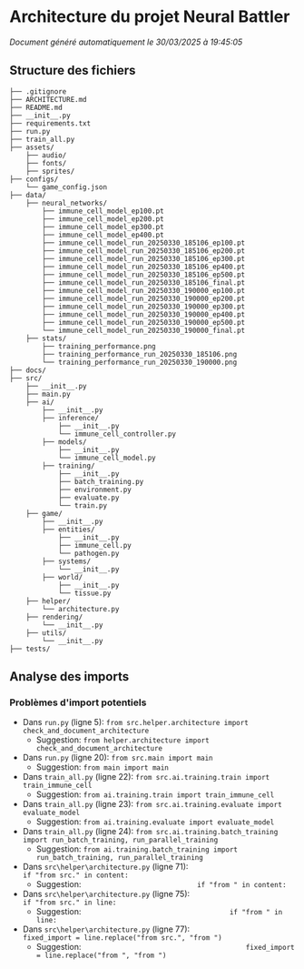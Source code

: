 # Architecture du projet Neural Battler

*Document généré automatiquement le 30/03/2025 à 19:45:05*

## Structure des fichiers

```
├── .gitignore
├── ARCHITECTURE.md
├── README.md
├── __init__.py
├── requirements.txt
├── run.py
├── train_all.py
├── assets/
    ├── audio/
    ├── fonts/
    ├── sprites/
├── configs/
    └── game_config.json
├── data/
    ├── neural_networks/
        ├── immune_cell_model_ep100.pt
        ├── immune_cell_model_ep200.pt
        ├── immune_cell_model_ep300.pt
        ├── immune_cell_model_ep400.pt
        ├── immune_cell_model_run_20250330_185106_ep100.pt
        ├── immune_cell_model_run_20250330_185106_ep200.pt
        ├── immune_cell_model_run_20250330_185106_ep300.pt
        ├── immune_cell_model_run_20250330_185106_ep400.pt
        ├── immune_cell_model_run_20250330_185106_ep500.pt
        ├── immune_cell_model_run_20250330_185106_final.pt
        ├── immune_cell_model_run_20250330_190000_ep100.pt
        ├── immune_cell_model_run_20250330_190000_ep200.pt
        ├── immune_cell_model_run_20250330_190000_ep300.pt
        ├── immune_cell_model_run_20250330_190000_ep400.pt
        ├── immune_cell_model_run_20250330_190000_ep500.pt
        └── immune_cell_model_run_20250330_190000_final.pt
    ├── stats/
        ├── training_performance.png
        ├── training_performance_run_20250330_185106.png
        └── training_performance_run_20250330_190000.png
├── docs/
├── src/
    ├── __init__.py
    ├── main.py
    ├── ai/
        ├── __init__.py
        ├── inference/
            ├── __init__.py
            └── immune_cell_controller.py
        ├── models/
            ├── __init__.py
            └── immune_cell_model.py
        ├── training/
            ├── __init__.py
            ├── batch_training.py
            ├── environment.py
            ├── evaluate.py
            └── train.py
    ├── game/
        ├── __init__.py
        ├── entities/
            ├── __init__.py
            ├── immune_cell.py
            └── pathogen.py
        ├── systems/
            └── __init__.py
        ├── world/
            ├── __init__.py
            └── tissue.py
    ├── helper/
        └── architecture.py
    ├── rendering/
        └── __init__.py
    ├── utils/
        └── __init__.py
├── tests/
```

## Analyse des imports

### Problèmes d'import potentiels

- Dans `run.py` (ligne 5): `from src.helper.architecture import check_and_document_architecture`
  - Suggestion: `from helper.architecture import check_and_document_architecture`
- Dans `run.py` (ligne 20): `from src.main import main`
  - Suggestion: `from main import main`
- Dans `train_all.py` (ligne 22): `from src.ai.training.train import train_immune_cell`
  - Suggestion: `from ai.training.train import train_immune_cell`
- Dans `train_all.py` (ligne 23): `from src.ai.training.evaluate import evaluate_model`
  - Suggestion: `from ai.training.evaluate import evaluate_model`
- Dans `train_all.py` (ligne 24): `from src.ai.training.batch_training import run_batch_training, run_parallel_training`
  - Suggestion: `from ai.training.batch_training import run_batch_training, run_parallel_training`
- Dans `src\helper\architecture.py` (ligne 71): `                            if "from src." in content:`
  - Suggestion: `                            if "from " in content:`
- Dans `src\helper\architecture.py` (ligne 75): `                                    if "from src." in line:`
  - Suggestion: `                                    if "from " in line:`
- Dans `src\helper\architecture.py` (ligne 77): `                                        fixed_import = line.replace("from src.", "from ")`
  - Suggestion: `                                        fixed_import = line.replace("from ", "from ")`

